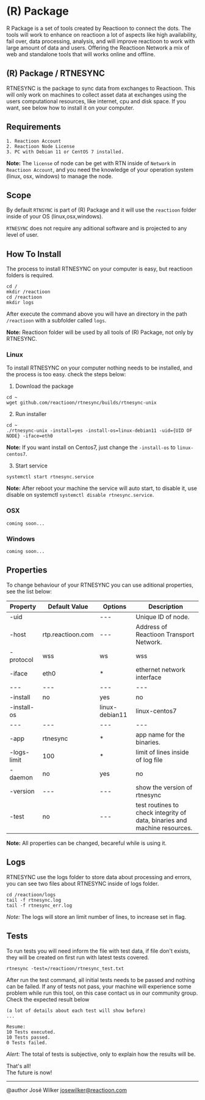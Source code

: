 # (R) Package 

R Package is a set of tools created by Reactioon to connect the dots. The tools will work to enhance on reactioon a lot of aspects like high availability, fail over, data processing, analysis, and will improve reactioon to work with large amount of data and users. Offering the Reactioon Network a mix of web and standalone tools that will works online and offline.

## (R) Package / RTNESYNC

RTNESYNC is the package to sync data from exchanges to Reactioon. This will only work on machines to collect asset data at exchanges using the users computational resources, like internet, cpu and disk space. If you want, see below how to install it on your computer.

## Requirements

```
1. Reactioon Account
2. Reactioon Node License
3. PC with Debian 11 or CentOS 7 installed.
```
**Note:** The `license` of node can be get with RTN inside of `Network` in `Reactioon Account`, and you need the knowledge of your operation system (linux, osx, windows) to manage the node.

## Scope

By default `RTNSYNC` is part of (R) Package and it will use the `reactioon` folder inside of your OS (linux,osx,windows).   

`RTNESYNC` does not require any aditional software and is projected to any level of user.

## How To Install

The process to install RTNESYNC on your computer is easy, but reactioon folders is required.

```
cd /
mkdir /reactioon
cd /reactioon
mkdir logs
```

After execute the command above you will have an directory in the path `/reactioon` with a subfolder called `logs`.

**Note:** Reactioon folder will be used by all tools of (R) Package, not only by RTNESYNC.

### Linux

To install RTNESYNC on your computer nothing needs to be installed, and the process is too easy. check the steps below:

1. Download the package 

```
cd ~
wget github.com/reactioon/rtnesync/builds/rtnesync-unix
```

2. Run installer

```
cd ~
./rtnesync-unix -install=yes -install-os=linux-debian11 -uid={UID OF NODE} -iface=eth0
```
**Note:** If you want install on Centos7, just change the `-install-os` to `linux-centos7`.

3. Start service

```
systemctl start rtnesync.service
```
**Note:** After reboot your machine the service will auto start, to disable it, use disable on systemctl `systemctl disable rtnesync.service`.

### OSX

```
coming soon...
```

### Windows

```
coming soon...
```

## Properties

To change behaviour of your RTNESYNC you can use aditional properties, see the list below:

| Property | Default Value | Options | Description |
| --- | --- | --- | --- |
| -uid |  | --- | Unique ID of node. | 
| -host | rtp.reactioon.com | --- | Address of Reactioon Transport Network. | 
| -protocol | wss | ws|wss | protocol to transport data | 
| -iface | eth0 | * | ethernet network interface | 
| --- | --- | --- | --- |
| -install | no | yes|no | trigger to install binaries | 
| -install-os |  | linux-debian11|linux-centos7 | OS to install | 
| --- | --- | --- | --- |
| -app | rtnesync | * | app name for the binaries. | 
| -logs-limit | 100 | * | limit of lines inside of log file | 
| -daemon | no | yes|no | start the service with always running | 
| -version | --- | --- | show the version of rtnesync | 
| -test | no | --- | test routines to check integrity of data, binaries and machine resources. | 


**Note:** All properties can be changed, becareful while is using it.

## Logs

RTNESYNC use the logs folder to store data about processing and errors, you can see two files about RTNESYNC inside of logs folder.

```
cd /reactioon/logs
tail -f rtnesync.log
tail -f rtnesync_err.log
```
*Note:* The logs will store an limit number of lines, to increase set in flag.

## Tests

To run tests you will need inform the file with test data, if file don't exists, they will be created on first run with latest tests covered.

```
rtnesync -test=/reactioon/rtnesync_test.txt
```

After run the test command, all initial tests needs to be passed and nothing can be failed. If any of tests not pass, your machine will experience some problem while run this tool, on this case contact us in our community group. Check the expected result below

```
(a lot of details about each test will show before)
...

Resume:
10 Tests executed.
10 Tests passed.
0 Tests failed.

```
*Alert:* The total of tests is subjective, only to explain how the results will be.

That's all!  
The future is now!

---

@author José Wilker <josewilker@reactioon.com>